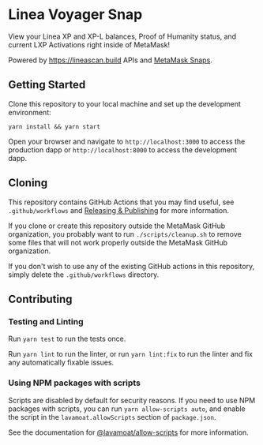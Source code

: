 # Linea Voyager Snap

View your Linea XP and XP-L balances, Proof of Humanity status, and current LXP Activations right inside of MetaMask!

Powered by https://lineascan.build APIs and [MetaMask Snaps](https://metamask.io/snaps).

## Getting Started

Clone this repository to your local machine and set up the development environment:

```shell
yarn install && yarn start
```

Open your browser and navigate to `http://localhost:3000` to access the production dapp or `http://localhost:8000` to
access the development dapp.

## Cloning

This repository contains GitHub Actions that you may find useful, see
`.github/workflows` and
[Releasing & Publishing](https://github.com/MetaMask/template-snap-monorepo/edit/main/README.md#releasing--publishing)
for more information.

If you clone or create this repository outside the MetaMask GitHub organization,
you probably want to run `./scripts/cleanup.sh` to remove some files that will
not work properly outside the MetaMask GitHub organization.

If you don't wish to use any of the existing GitHub actions in this repository,
simply delete the `.github/workflows` directory.

## Contributing

### Testing and Linting

Run `yarn test` to run the tests once.

Run `yarn lint` to run the linter, or run `yarn lint:fix` to run the linter and
fix any automatically fixable issues.

### Using NPM packages with scripts

Scripts are disabled by default for security reasons. If you need to use NPM
packages with scripts, you can run `yarn allow-scripts auto`, and enable the
script in the `lavamoat.allowScripts` section of `package.json`.

See the documentation
for [@lavamoat/allow-scripts](https://github.com/LavaMoat/LavaMoat/tree/main/packages/allow-scripts)
for more information.
